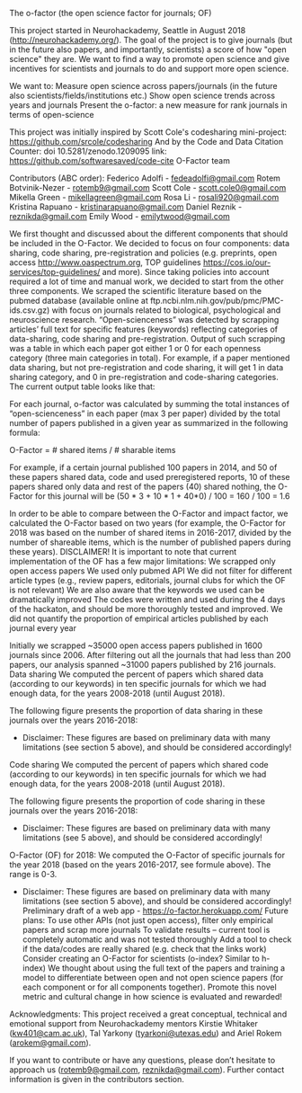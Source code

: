 The o-factor (the open science factor for journals; OF)
 
This project started in Neurohackademy, Seattle in August 2018 (http://neurohackademy.org/). The goal of the project is to give journals (but in the future also papers, and importantly, scientists) a score of how "open science" they are. We want to find a way to promote open science and give incentives for scientists and journals to do and support more open science.

We want to:
Measure open science across papers/journals (in the future also scientists/fields/institutions etc.)
Show open science trends across years and journals
Present the o-factor: a new measure for rank journals in terms of open-science
 
This project was initially inspired by Scott Cole's codesharing mini-project: https://github.com/srcole/codesharing 
And by the Code and Data Citation Counter: doi 10.5281/zenodo.1209095 link: https://github.com/softwaresaved/code-cite
O-Factor team
 

Contributors (ABC order):
Federico Adolfi - fedeadolfi@gmail.com
Rotem Botvinik-Nezer - rotemb9@gmail.com
Scott Cole - scott.cole0@gmail.com
Mikella Green - mikellagreen@gmail.com
Rosa Li - rosali920@gmail.com
Kristina Rapuano - kristinarapuano@gmail.com
Daniel Reznik - reznikda@gmail.com
Emily Wood - emilytwood@gmail.com
 
We first thought and discussed about the different components that should be included in the O-Factor. We decided to focus on four components: data sharing, code sharing, pre-registration and policies (e.g. preprints, open access http://www.oaspectrum.org, TOP guidelines https://cos.io/our-services/top-guidelines/ and more). Since taking policies into account required a lot of time and manual work, we decided to start from the other three components.
We scraped the scientific literature based on the pubmed database (available online at ftp.ncbi.nlm.nih.gov/pub/pmc/PMC-ids.csv.gz) with focus on journals related to biological, psychological and neuroscience research. 
 “Open-scienceness” was detected by scrapping articles’ full text for specific features (keywords) reflecting categories of data-sharing, code sharing and pre-registration. Output of such scrapping was a table in which each paper got either 1 or 0 for each openness category (three main categories in total). For example, if a paper mentioned data sharing, but not pre-registration and code sharing, it will get 1 in data sharing category, and 0 in pre-registration and code-sharing categories.
The current output table looks like that:


For each journal, o-factor was calculated by summing the total instances of “open-scienceness” in each paper (max 3 per paper) divided by the total number of papers published in a given year as summarized in the following formula:

O-Factor = # shared items / # sharable items

For example, if a certain journal published 100 papers in 2014, and 50 of these papers shared data, code and used preregistered reports, 10 of these papers shared only data and rest of the papers (40) shared nothing, the O-Factor for this journal will be
(50 * 3  +  10 * 1 + 40*0) / 100 = 160 / 100 = 1.6

In order to be able to compare between the O-Factor and impact factor, we calculated the O-Factor based on two years (for example, the O-Factor for 2018 was based on the number of shared items in 2016-2017, divided by the number of shareable items, which is the number of published papers during these years).
DISCLAIMER! It is important to note that current implementation of the OF has a few major limitations:
We scrapped only open access papers
We used only pubmed API
We did not filter for different article types (e.g., review papers, editorials, journal clubs for which the OF is not relevant)
We are also aware that the keywords we used can be dramatically improved
The codes were written and used during the 4 days of the hackaton, and should be more thoroughly tested and improved. 
We did not quantify the proportion of empirical articles published by each journal every year
 
Initially we scrapped ~35000 open access papers published in 1600 journals since 2006. After filtering out all the journals that had less than 200 papers, our analysis spanned ~31000 papers published by 216 journals. 
Data sharing
We computed the percent of papers which shared data (according to our keywords) in ten specific journals for which we had enough data, for the years 2008-2018 (until August 2018).

The following figure presents the proportion of data sharing in these journals over the years 2016-2018:

* Disclaimer: These figures are based on preliminary data with many limitations (see section 5 above), and should be considered accordingly! 

Code sharing
We computed the percent of papers which shared code (according to our keywords) in ten specific journals for which we had enough data, for the years 2008-2018 (until August 2018).

The following figure presents the proportion of code sharing in these journals over the years 2016-2018:
   
* Disclaimer: These figures are based on preliminary data with many limitations (see 5 above), and should be considered accordingly! 

O-Factor (OF) for 2018:
We computed the O-Factor of specific journals for the year 2018 (based on the years 2016-2017, see formule above). The range is 0-3.

* Disclaimer: These figures are based on preliminary data with many limitations (see section 5 above), and should be considered accordingly! 
Preliminary draft of a web app - https://o-factor.herokuapp.com/
Future plans:
To use other APIs (not just open access), filter only empirical papers and scrap more journals
To validate results – current tool is completely automatic and was not tested thoroughly
Add a tool to check if the data/codes are really shared (e.g. check that the links work)
Consider creating an O-Factor for scientists (o-index? Similar to h-index)
We thought about using the full text of the papers and training a model to differentiate between open and not open science papers (for each component or for all components together).
Promote this novel metric and cultural change in how science is evaluated and rewarded!

Acknowledgments: This project received a great conceptual, technical and emotional support from Neurohackademy mentors Kirstie Whitaker (kw401@cam.ac.uk), Tal Yarkony (tyarkoni@utexas.edu) and Ariel Rokem (arokem@gmail.com). 

If you want to contribute or have any questions, please don’t hesitate to approach us (rotemb9@gmail.com, reznikda@gmail.com). Further contact information is given in the contributors section.
